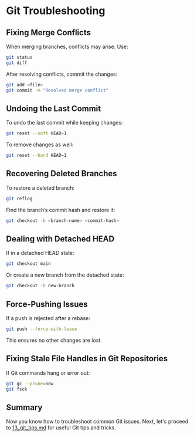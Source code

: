 # Git Troubleshooting

## Fixing Merge Conflicts
When merging branches, conflicts may arise. Use:
```sh
git status
git diff
```
After resolving conflicts, commit the changes:
```sh
git add <file>
git commit -m "Resolved merge conflict"
```

## Undoing the Last Commit
To undo the last commit while keeping changes:
```sh
git reset --soft HEAD~1
```
To remove changes as well:
```sh
git reset --hard HEAD~1
```

## Recovering Deleted Branches
To restore a deleted branch:
```sh
git reflog
```
Find the branch’s commit hash and restore it:
```sh
git checkout -b <branch-name> <commit-hash>
```

## Dealing with Detached HEAD
If in a detached HEAD state:
```sh
git checkout main
```
Or create a new branch from the detached state:
```sh
git checkout -b new-branch
```

## Force-Pushing Issues
If a push is rejected after a rebase:
```sh
git push --force-with-lease
```
This ensures no other changes are lost.

## Fixing Stale File Handles in Git Repositories
If Git commands hang or error out:
```sh
git gc --prune=now
git fsck
```

## Summary
Now you know how to troubleshoot common Git issues. Next, let's proceed to [13_git_tips.md](./13_git_tips.md) for useful Git tips and tricks.

